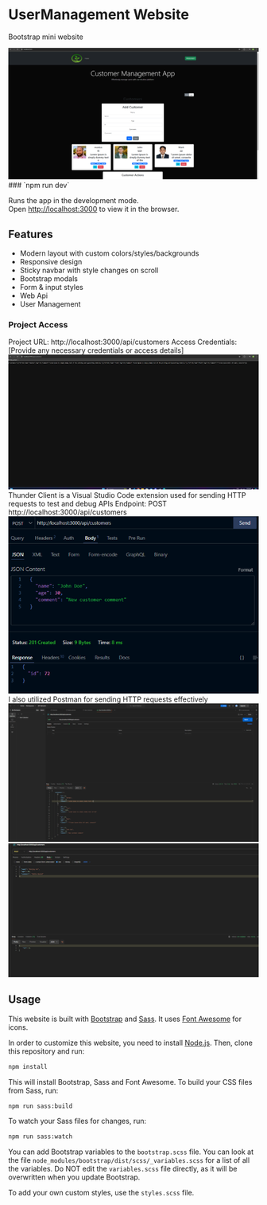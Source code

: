 # UserManagement Website

Bootstrap mini website 

<img src="./src/images/screen.png"/>
### `npm run dev`

Runs the app in the development mode.\
Open [http://localhost:3000](http://localhost:3000) to view it in the browser.

## Features

- Modern layout with custom colors/styles/backgrounds
- Responsive design
- Sticky navbar with style changes on scroll
- Bootstrap modals
- Form & input styles
- Web Api
- User Management

### Project Access
Project URL: http://localhost:3000/api/customers
Access Credentials: [Provide any necessary credentials or access details]
<img src="./src/images/end points json.png"/>
Thunder Client is a Visual Studio Code extension used for sending HTTP requests to test and debug APIs
Endpoint: POST http://localhost:3000/api/customers
<img src="./src/images/users Post.png"/>
I also utilized Postman for sending HTTP requests effectively
<img src="./src/images/PostMan GET.png"/>
<img src="./src/images/PostMan POST.png"/>
## Usage 
This website is built with [Bootstrap](https://getbootstrap.com/) and [Sass](https://sass-lang.com/). It uses [Font Awesome](https://fontawesome.com/) for icons.

In order to customize this website, you need to install [Node.js](https://nodejs.org/en/). Then, clone this repository and run:

```bash
npm install
```

This will install Bootstrap, Sass and Font Awesome. To build your CSS files from Sass, run:

```bash
npm run sass:build
```

To watch your Sass files for changes, run:

```bash
npm run sass:watch
```

You can add Bootstrap variables to the `bootstrap.scss` file. You can look at the file `node_modules/bootstrap/dist/scss/_variables.scss` for a list of all the variables. Do NOT edit the `variables.scss` file directly, as it will be overwritten when you update Bootstrap.

To add your own custom styles, use the `styles.scss` file.
